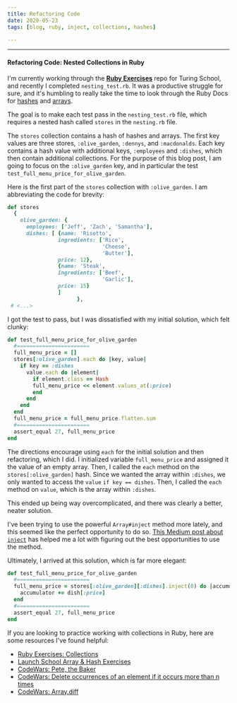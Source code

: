 ```yaml
---
title: Refactoring Code
date: 2020-05-23
tags: [blog, ruby, inject, collections, hashes]

---
```

<hr>

#### Refactoring Code: Nested Collections in Ruby

I'm currently working through the [**Ruby Exercises**](https://github.com/ejdelsztejn/ruby_exercises) repo for Turing School, and recently I completed  `nesting_test.rb`.  It was a productive struggle for sure, and it's humbling to really take the time to look through the Ruby Docs for [hashes](https://ruby-doc.org/core-2.6.3/Hash.html) and [arrays](https://ruby-doc.org/core-2.6.3/Array.html).

The goal is to make each test pass in the `nesting_test.rb` file, which requires a nested hash called `stores` in the `nesting.rb` file.

The `stores` collection contains a hash of hashes and arrays.  The first key values are three stores, `:olive_garden`, `:dennys`, and `:macdonalds`.  Each key contains a hash value with additional keys, `:employees` and `:dishes`, which then contain additional collections.  For the purpose of this blog post, I am going to focus on the `:olive_garden` key, and in particular the test `test_full_menu_price_for_olive_garden`.

Here is the first part of the `stores` collection with `:olive_garden`.  I am abbreviating the code for brevity:

```ruby
def stores
  {
    olive_garden: {
      employees: ['Jeff', 'Zach', 'Samantha'],
      dishes: [ {name: 'Risotto',
                ingredients: ['Rice',
                              'Cheese',
                              'Butter'],
                price: 12},
                {name: 'Steak',
                ingredients: ['Beef',
                              'Garlic'],
                price: 15}
                ]
                      },
 # <...>
```

I got the test to pass, but I was dissatisfied with my initial solution, which felt clunky:

```ruby
def test_full_menu_price_for_olive_garden
  #=======================
  full_menu_price = []
  stores[:olive_garden].each do |key, value|
    if key == :dishes
      value.each do |element|
        if element.class == Hash
        full_menu_price << element.values_at(:price)
        end
      end
    end
  end
  full_menu_price = full_menu_price.flatten.sum
  #=======================
  assert_equal 27, full_menu_price
end
```

The directions encourage using `each` for the initial solution and then refactoring, which I did.  I initialized variable `full_menu_price` and assigned it the value of an empty array.  Then, I called the `each` method on the `stores[:olive_garden]` hash.  Since we wanted the array within `:dishes`, we only wanted to access the `value` `if key == dishes`.  Then, I called the `each` method on `value`, which is the array within `:dishes`.  

This ended up being way overcomplicated, and there was clearly a better, neater solution.

I've been trying to use the powerful `Array#inject` method more lately, and this seemed like the perfect opportunity to do so.  [This Medium post about `inject`](https://medium.com/@terrancekoar/inject-method-explained-ed531eff9af8) has helped me a lot with figuring out the best opportunities to use the method.

Ultimately, I arrived at this solution, which is far more elegant:

```ruby
def test_full_menu_price_for_olive_garden
  #=======================
  full_menu_price = stores[:olive_garden][:dishes].inject(0) do |accumulator, dish|
    accumulator += dish[:price]
  end
  #=======================
  assert_equal 27, full_menu_price
end
```

If you are looking to practice working with collections in Ruby, here are some resources I've found helpful:

* [Ruby Exercises: Collections](https://github.com/turingschool/ruby-exercises/tree/master/data-types/collections)
* [Launch School Array & Hash Exercises](https://launchschool.com/books/ruby/read/intro_exercises)
* [CodeWars: Pete, the Baker](https://www.codewars.com/kata/525c65e51bf619685c000059)
* [CodeWars: Delete occurrences of an element if it occurs more than n times](https://www.codewars.com/kata/554ca54ffa7d91b236000023)
* [CodeWars: Array.diff](https://www.codewars.com/kata/523f5d21c841566fde000009)
